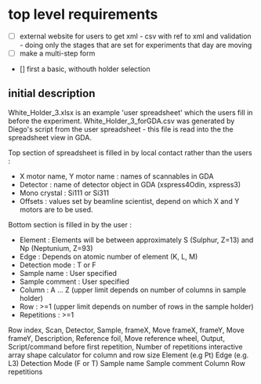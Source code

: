 
# top level requirements

- [ ] external website for users to get xml - csv with ref to xml and validation - doing
only the stages that are set for experiments that day are moving
- [ ] make a multi-step form
- [] first a basic, withouth holder selection

## initial description
White_Holder_3.xlsx is an example  'user spreadsheet' which the users fill in before the experiment. White_Holder_3_forGDA.csv was generated by Diego's script from the user spreadsheet - this file is read into the the spreadsheet view in GDA.

Top section of spreadsheet is filled in by local contact rather than the users :

- X motor name, Y motor name : names of scannables in GDA
- Detector : name of detector object in GDA (xspress4Odin, xspress3)
- Mono crystal : Si111 or Si311
- Offsets : values set by beamline scientist, depend on which X and Y motors are to be used.

Bottom section is filled in by the user :

- Element : Elements will be between approximately S (Sulphur, Z=13) and Np (Neptunium, Z=93)
- Edge : Depends on atomic number of element (K, L, M)
- Detection mode : T or F
- Sample name : User specified
- Sample comment : User specified
- Column : A ... Z (upper limit depends on number of columns in sample holder)
- Row : >=1 (upper limit depends on  number of rows in the sample holder)
- Repetitions : >=1


Row index, Scan, Detector, Sample, frameX, Move frameX, frameY, Move frameY, Description, Reference foil, Move reference wheel, Output, Script/command before first repetition, Number of repetitions
 interactive array shape calculator for column and row size
Element (e.g Pt)	Edge (e.g. L3)	Detection Mode (F or T)	Sample name	Sample comment	Column	Row	repetitions
